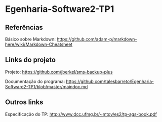 # Egenharia-Software2-TP1

## Referências
Básico sobre Markdown: https://github.com/adam-p/markdown-here/wiki/Markdown-Cheatsheet

## Links do projeto

Projeto: https://github.com/jberkel/sms-backup-plus

Documentação do programa: https://github.com/talesbarreto/Egenharia-Software2-TP1/blob/master/maindoc.md


## Outros links

Especificação do TP: http://www.dcc.ufmg.br/~mtov/es2/tp-ags-book.pdf
